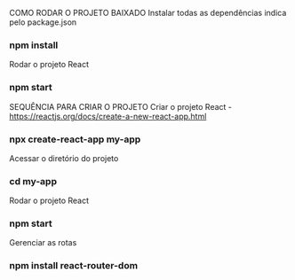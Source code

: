 COMO RODAR O PROJETO BAIXADO
Instalar todas as dependências indica pelo package.json
### npm install

Rodar o projeto React
### npm start


SEQUÊNCIA PARA CRIAR O PROJETO
Criar o projeto React - https://reactjs.org/docs/create-a-new-react-app.html
### npx create-react-app my-app

Acessar o diretório do projeto
### cd my-app

Rodar o projeto React
### npm start

Gerenciar as rotas
### npm install react-router-dom

